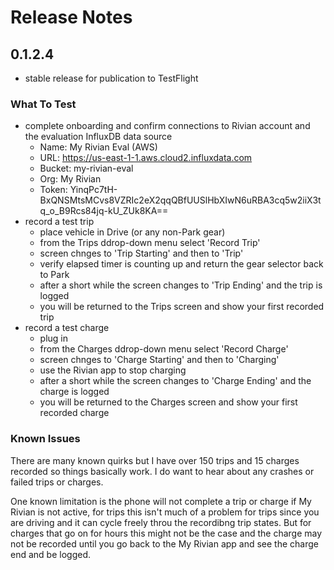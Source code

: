 # Release Notes

## 0.1.2.4
- stable release for publication to TestFlight

### What To Test
- complete onboarding and confirm connections to Rivian account and the evaluation InfluxDB data source
    - Name: My Rivian Eval (AWS)
    - URL: https://us-east-1-1.aws.cloud2.influxdata.com
    - Bucket: my-rivian-eval
    - Org: My Rivian
    - Token: YinqPc7tH-BxQNSMtsMCvs8VZRIc2eX2qqQBfUUSlHbXIwN6uRBA3cq5w2iiX3tq_o_B9Rcs84jq-kU_ZUk8KA==
- record a test trip
    - place vehicle in Drive (or any non-Park gear)
    - from the Trips ddrop-down menu select 'Record Trip'
    - screen chnges to 'Trip Starting' and then to 'Trip'
    - verify elapsed timer is counting up and return the gear selector back to Park
    - after a short while the screen changes to 'Trip Ending' and the trip is logged
    - you will be returned to the Trips screen and show your first recorded trip
- record a test charge
    - plug in
    - from the Charges ddrop-down menu select 'Record Charge'
    - screen chnges to 'Charge Starting' and then to 'Charging'
    - use the Rivian app to stop charging
    - after a short while the screen changes to 'Charge Ending' and the charge is logged
    - you will be returned to the Charges screen and show your first recorded charge

### Known Issues
There are many known quirks but I have over 150 trips and 15 charges recorded so things basically work.  I do want to hear about any crashes or failed trips or charges.

One known limitation is the phone will not complete a trip or charge if My Rivian is not active, for trips this isn't much of a problem for trips since you are driving and it can cycle freely throu the recordibng trip states.  But for charges that go on for hours this might not be the case and the charge may not be recorded until you go back to the My Rivian app and see the charge end and be logged.
